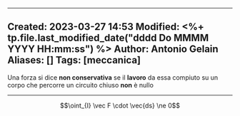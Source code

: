 
---
 Created: 2023-03-27 14:53
 Modified: <%+ tp.file.last_modified_date("dddd Do MMMM YYYY HH:mm:ss") %>
 Author: Antonio Gelain
 Aliases: []
 Tags: [meccanica]
---

Una forza si dice **non conservativa** se il **lavoro** da essa compiuto su un corpo che percorre un circuito chiuso **non** è nullo

---

$$\oint_{I} \vec F \cdot \vec{ds} \ne 0$$